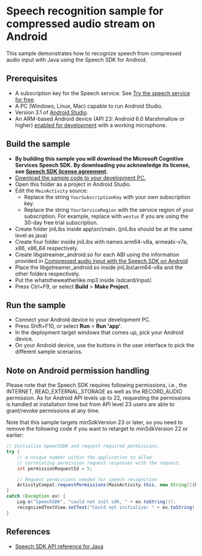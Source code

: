 # Speech recognition sample for compressed audio stream on Android

This sample demonstrates how to recognize speech from compressed audio input with Java using the Speech SDK for Android.

## Prerequisites

* A subscription key for the Speech service. See [Try the speech service for free](https://docs.microsoft.com/azure/cognitive-services/speech-service/get-started).
* A PC (Windows, Linux, Mac) capable to run Android Studio.
* Version 3.1 of [Android Studio](https://developer.android.com/studio/).
* An ARM-based Android device (API 23: Android 6.0 Marshmallow or higher) [enabled for development](https://developer.android.com/studio/debug/dev-options) with a working microphone.

## Build the sample

* **By building this sample you will download the Microsoft Cognitive Services Speech SDK. By downloading you acknowledge its license, see [Speech SDK license agreement](https://aka.ms/csspeech/license201809).**
* [Download the sample code to your development PC.](/README.md#get-the-samples)
* Open this folder as a project in Android Studio.
* Edit the `MainActivity` source:
  * Replace the string `YourSubscriptionKey` with your own subscription key.
  * Replace the string `YourServiceRegion` with the service region of your subscription.
    For example, replace with `westus` if you are using the 30-day free trial subscription.
* Create folder jniLibs inside app\src\main. (jniLibs should be at the same level as java)
* Create four folder inside jniLibs with names arm64-v8a, armeabi-v7a, x86, x86_64 respectively.
* Create libgstreamer_android.so for each ABI using the information provided in  [Compressed audio input with the Speech SDK on Android](https://docs.microsoft.com/bs-latn-ba/azure/cognitive-services/speech-service/how-to-use-codec-compressed-audio-input-streams-android)
* Place the libgstreamer_android.so inside jniLibs\arm64-v8a and the other folders respectively. 
* Put the whatstheweatherlike.mp3 inside /sdcard/input/.
* Press Ctrl+F9, or select **Build** \> **Make Project**.

## Run the sample

* Connect your Android device to your development PC.
* Press Shift+F10, or select **Run** \> **Run 'app'**.
* In the deployment target windows that comes up, pick your Android device.
* On your Android device, use the buttons in the user interface to pick the different sample scenarios.

## Note on Android permission handling

Please note that the Speech SDK requires following permissions, i.e., the INTERNET, READ_EXTERNAL_STORAGE as well as the RECORD_AUDIO permission. As for Android API levels up to 22, requesting the permissions is handled at installation time but from API level 23 users are able to grant/revoke permissions at any time.

Note that this sample targets minSdkVersion 23 or later, so you need to remove the following code if you want to retarget to minSdkVersion 22 or earlier:

```java
// Initialize SpeechSDK and request required permissions.
try {
    // a unique number within the application to allow
    // correlating permission request responses with the request.
    int permissionRequestId = 5;

    // Request permissions needed for speech recognition
    ActivityCompat.requestPermissions(MainActivity.this, new String[]{RECORD_AUDIO, INTERNET, READ_EXTERNAL_STORAGE}, permissionRequestId);
}
catch (Exception ex) {
    Log.e("SpeechSDK", "could not init sdk, " + ex.toString());
    recognizedTextView.setText("Could not initialize: " + ex.toString());
}
```

## References

* [Speech SDK API reference for Java](https://aka.ms/csspeech/javaref)
